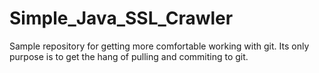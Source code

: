 # Simple_Java_SSL_Crawler
Sample repository for getting more comfortable working with git.
Its only purpose is to get the hang of pulling and commiting to git.

